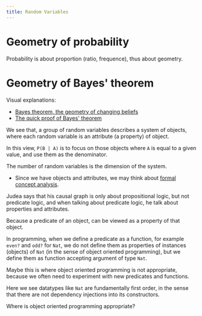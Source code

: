 ```yaml
---
title: Random Variables
---
```


# Geometry of probability

Probability is about proportion (ratio, frequence),
thus about geometry.

# Geometry of Bayes' theorem

Visual explanations:

- [Bayes theorem, the geometry of changing beliefs](https://www.youtube.com/watch?v=HZGCoVF3YvM)
- [The quick proof of Bayes' theorem](https://www.youtube.com/watch?v=U_85TaXbeIo)

We see that, a group of random variables describes a system of objects,
where each random variable is an attribute (a property) of object.

In this view, `P(B | A)` is to focus on those objects
where `A` is equal to a given value,
and use them as the denominator.

The number of random variables is the dimension of the system.

- Since we have objects and attributes,
  we may think about [formal concept analysis](https://en.wikipedia.org/wiki/Formal_concept_analysis).

Judea says that his causal graph is only about propositional logic,
but not predicate logic, and when talking about predicate logic,
he talk about properties and attributes.

Because a predicate of an object, can be viewed as a property of that object.

In programming, when we define a predicate as a function,
for example `even?` and `odd?` for `Nat`,
we do not define them as properties of instances (objects) of `Nat`
(in the sense of object oriented programming),
but we define them as function accepting argument of type `Nat`.

Maybe this is where object oriented programming is not appropriate,
because we often need to experiment with new predicates and functions.

Here we see datatypes like `Nat` are fundamentally first order,
in the sense that there are not dependency injections into its constructors.

Where is object oriented programming appropriate?
